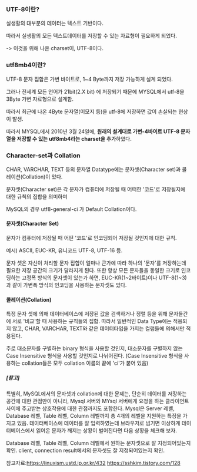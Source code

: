 

### UTF-8이란?

실생활의 대부분의 데이터는 텍스트 기반이다.

따라서 실생활의 모든 텍스트데이터를 저장할 수 있는 자료형이 필요하게 되었다.

-> 이것을 위해 나온 charset이, UTF-8이다.

### utf8mb4이란?

UTF-8 문자 집합은 가변 바이트로, 1~4 Byte까지 저장 가능하게 설계 되었다.


그러나 전세계 모든 언어가 21bit(2.X bit) 에 저장되기 때문에 
MYSQL에서 utf-8을 3Byte 가변 자료형으로 설계함.


따라서 최근에 나온 4Byte 문자열(이모지 등)을 utf-8에 저장하면 값이 손실되는 현상이 발생.

따라서 MYSQL에서 2010년 3월 24일에, **원래의 설계대로 가변-4바이트 UTF-8 문자열을 저장할 수 있는 utf8mb4라는 charset을 추가**하였다.


### Character-set과 Collation
CHAR, VARCHAR, TEXT 등의 문자열 Datatype에는 문자셋(Character set)과 콜레이션(Collation)이 있다.

문자셋(Character set)은 각 문자가 컴퓨터에 저장될 때 어떠한 '코드'로 저장될지에 대한 규칙의 집합을 의미하며 


MySQL의 경우 utf8-general-ci 가 Default Collation이다.


#### 문자셋(Character Set)

문자가 컴퓨터에 저장될 때 어떤 '코드'로 인코딩되어 저장될 것인지에 대한 규칙.

예시) ASCII, EUC-KR, 유니코드 UTF-8, UTF-16 등.

문자 셋은 자신이 처리할 문자 집합이 얼마나 큰가에 따라 하나의 '문자'를 저장하는데 필요한 저장 공간의 크기가 달라지게 된다. 또한 항상 모든 문자들을 동일한 크기로 인코딩하는 고정폭 방식의 문자셋이 있는가 하면, EUC-KR(1~2바이트)이나 UTF-8(1~3)과 같이 가변폭 방식의 인코딩을 사용하는 문자셋도 있다.

#### 콜레이션(Collation)
특정 문자 셋에 의해 데이터베이스에 저장된 값을 검색하거나 정렬 등을 위해 문자들간에 서로 '비교'할 때 사용하는 규칙들의 집합. 
따라서 일반적인 Data Type에는 적용되지 않고, CHAR, VARCHAR, TEXT와 같은 데이터타입을 가지는 컬럼들에 의해서만 적용된다.

주로 대소문자를 구별하는 binary 형식을 사용할 것인지, 대소문자를 구별하지 않는 Case Insensitive 형식을 사용할 것인지로 나뉘어진다.
(Case Insensitive 형식을 사용하는 collation들은 모두 collation 이름의 끝에 'ci'가 붙어 있음)

##### [참고]


특별히, MySQL에서의 문자셋과 collation에 대한 문제는, 단순히 데이터를 저장하는 공간에 대한 관점만이 아니라, Mysql 서버와 MYsql 서버에게 요청을 하는 클라이언트 사이에 주고받는 상호작용에 대한 관점까지도 포함한다.
Mysql은 Server  레벨, Database 레벨, Table 레벨, Column 레벨까지 총 4개의 레벨을 지원하는 특징을 가지고 있음.
 데이터베이스에 데이터를 잘 입력하였는데 브라우저로 넘기면 이상하게 데이터베이스에서 읽어온 문자가 깨지는 상황이 벌어진다면 다음 상황을 체크해 보자.

Database 레벨, Table 레벨, Column 레벨에서 원하는 문자셋으로 잘 지정되어있는지 확인.
client, connection result에서의 문자셋도 잘 지정되어있는지 확인.



참고자료:https://linuxism.ustd.ip.or.kr/432
https://sshkim.tistory.com/128